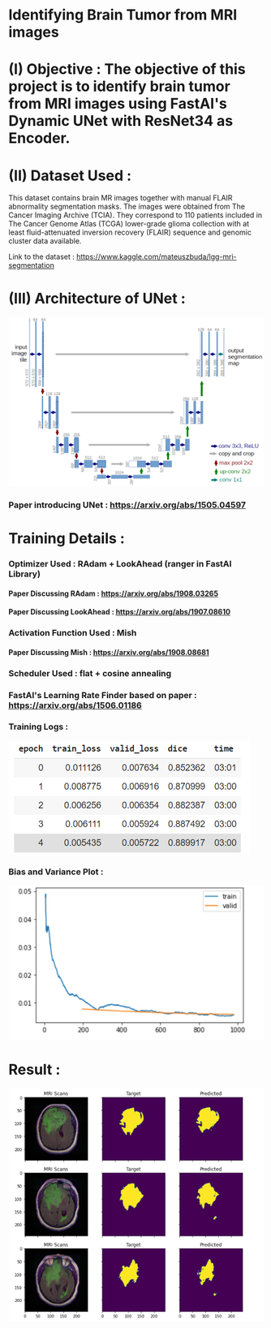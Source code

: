 # Identifying Brain Tumor from MRI images

# (I) Objective : The objective of this project is to identify brain tumor from MRI images using FastAI's Dynamic UNet with ResNet34 as Encoder.

# (II) Dataset Used :

This dataset contains brain MR images together with manual FLAIR abnormality segmentation masks.
The images were obtained from The Cancer Imaging Archive (TCIA).
They correspond to 110 patients included in The Cancer Genome Atlas (TCGA) lower-grade glioma collection with at least fluid-attenuated inversion recovery (FLAIR) sequence and genomic cluster data available.

Link to the dataset : https://www.kaggle.com/mateuszbuda/lgg-mri-segmentation

# (III) Architecture of UNet :

![](images/u-net-architecture.png)

### Paper introducing UNet : https://arxiv.org/abs/1505.04597

# Training Details :

### Optimizer Used : RAdam + LookAhead (ranger in FastAI Library)

#### Paper Discussing RAdam : https://arxiv.org/abs/1908.03265

#### Paper Discussing LookAhead : https://arxiv.org/abs/1907.08610

### Activation Function Used : Mish

#### Paper Discussing Mish : https://arxiv.org/abs/1908.08681

### Scheduler Used : flat + cosine annealing

### FastAI's Learning Rate Finder based on paper : https://arxiv.org/abs/1506.01186

### Training Logs :

![](images/train_log.png)

### Bias and Variance Plot :

![](images/train_valid_loss.png)

# Result :

![](images/result.png)
